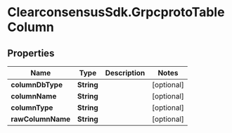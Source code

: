 # ClearconsensusSdk.GrpcprotoTableColumn

## Properties

Name | Type | Description | Notes
------------ | ------------- | ------------- | -------------
**columnDbType** | **String** |  | [optional] 
**columnName** | **String** |  | [optional] 
**columnType** | **String** |  | [optional] 
**rawColumnName** | **String** |  | [optional] 


